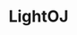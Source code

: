 ---
title: LightOJ
menu:
  sidebar:
    name: LightOJ
    identifier: lightoj
    parent: problem-discussion
    weight: 10
---